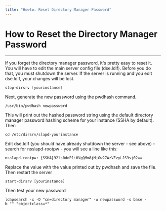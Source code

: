```yaml
---
title: "Howto: Reset Directory Manager Password"
---
```


# How to Reset the Directory Manager Password
-------------------------------------------

If you forget the directory manager password, it's pretty easy to reset it. You will have to edit the main server config file (dse.ldif). Before you do that, you must shutdown the server. If the server is running and you edit dse.ldif, your changes will be lost.

    stop-dirsrv [yourinstance]    


Next, generate the new password using the pwdhash command.

    /usr/bin/pwdhash newpassword    

This will print out the hashed password string using the default directory manager password hashing scheme for your instance (SSHA by default). Then

    cd /etc/dirsrv/slapd-yourinstance    


Edit dse.ldif (you should have already shutdown the server - see above) - search for nsslapd-rootpw - you will see a line like this:

    nsslapd-rootpw: {SSHA}92ls0doP1i0VgQMm8jMjGw27AzVEzyLJS9sj02==    

Replace the value with the value printed out by pwdhash and save the file. Then restart the server

    start-dirsrv [yourinstance]    

Then test your new password

    ldapsearch -x -D "cn=directory manager" -w newpassword -s base -b "" "objectclass=*"    



